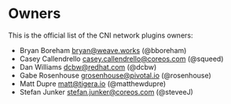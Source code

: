 # Owners
This is the official list of the CNI network plugins owners:
- Bryan Boreham <bryan@weave.works> (@bboreham)
- Casey Callendrello <casey.callendrello@coreos.com> (@squeed)
- Dan Williams <dcbw@redhat.com> (@dcbw)
- Gabe Rosenhouse <grosenhouse@pivotal.io> (@rosenhouse)
- Matt Dupre <matt@tigera.io> (@matthewdupre)
- Stefan Junker <stefan.junker@coreos.com> (@steveeJ)